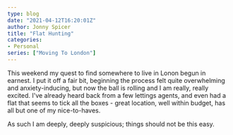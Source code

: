```yaml
---
type: blog
date: "2021-04-12T16:20:01Z"
author: Jonny Spicer
title: "Flat Hunting"
categories:
- Personal
series: ["Moving To London"]
---
```

This weekend my quest to find somewhere to live in Lonon begun in earnest. I put it off a fair bit, beginning the process felt quite overwhelming and anxiety-inducing, but now the
ball is rolling and I am really, really excited. I've already heard back from a few lettings agents, and even had a flat that seems to tick all the boxes - great location, well within
budget, has all but one of my nice-to-haves.

As such I am deeply, deeply suspicious; things should not be this easy.
